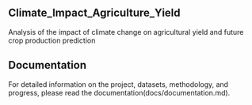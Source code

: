 ## Climate_Impact_Agriculture_Yield
Analysis of the impact of climate change on agricultural yield and future crop production prediction
## Documentation
For detailed information on the project, datasets, methodology, and progress, please read the documentation(docs/documentation.md).
